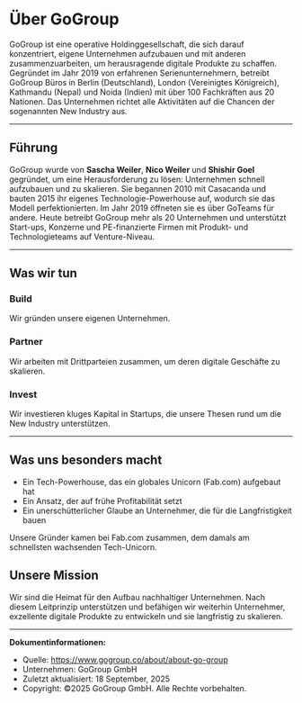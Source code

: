 
# Über GoGroup

GoGroup ist eine operative Holdinggesellschaft, die sich darauf konzentriert, eigene Unternehmen aufzubauen und mit anderen zusammenzuarbeiten, um herausragende digitale Produkte zu schaffen. Gegründet im Jahr 2019 von erfahrenen Serienunternehmern, betreibt GoGroup Büros in Berlin (Deutschland), London (Vereinigtes Königreich), Kathmandu (Nepal) und Noida (Indien) mit über 100 Fachkräften aus 20 Nationen. Das Unternehmen richtet alle Aktivitäten auf die Chancen der sogenannten New Industry aus.

---

## Führung

GoGroup wurde von **Sascha Weiler**, **Nico Weiler** und **Shishir Goel** gegründet, um eine Herausforderung zu lösen: Unternehmen schnell aufzubauen und zu skalieren. Sie begannen 2010 mit Casacanda und bauten 2015 ihr eigenes Technologie-Powerhouse auf, wodurch sie das Modell perfektionierten. Im Jahr 2019 öffneten sie es über GoTeams für andere. Heute betreibt GoGroup mehr als 20 Unternehmen und unterstützt Start-ups, Konzerne und PE-finanzierte Firmen mit Produkt- und Technologieteams auf Venture-Niveau.

---

## Was wir tun

### Build
Wir gründen unsere eigenen Unternehmen.

### Partner
Wir arbeiten mit Drittparteien zusammen, um deren digitale Geschäfte zu skalieren.

### Invest
Wir investieren kluges Kapital in Startups, die unsere Thesen rund um die New Industry unterstützen.

---

## Was uns besonders macht
- Ein Tech-Powerhouse, das ein globales Unicorn (Fab.com) aufgebaut hat
- Ein Ansatz, der auf frühe Profitabilität setzt
- Ein unerschütterlicher Glaube an Unternehmer, die für die Langfristigkeit bauen

Unsere Gründer kamen bei Fab.com zusammen, dem damals am schnellsten wachsenden Tech-Unicorn.

## Unsere Mission
Wir sind die Heimat für den Aufbau nachhaltiger Unternehmen. Nach diesem Leitprinzip unterstützen und befähigen wir weiterhin Unternehmer, exzellente digitale Produkte zu entwickeln und sie langfristig zu skalieren.

---

**Dokumentinformationen:**
- Quelle: https://www.gogroup.co/about/about-go-group
- Unternehmen: GoGroup GmbH
- Zuletzt aktualisiert: 18 September, 2025
- Copyright: ©2025 GoGroup GmbH. Alle Rechte vorbehalten.
